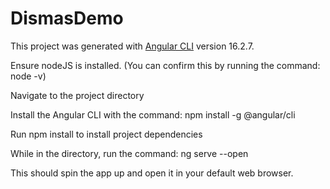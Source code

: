 # DismasDemo

This project was generated with [Angular CLI](https://github.com/angular/angular-cli) version 16.2.7.

Ensure nodeJS is installed. (You can confirm this by running the command: node -v)

Navigate to the project directory

Install the Angular CLI with the command: npm install -g @angular/cli

Run npm install to install project dependencies

While in the directory, run the command: ng serve --open

This should spin the app up and open it in your default web browser.
